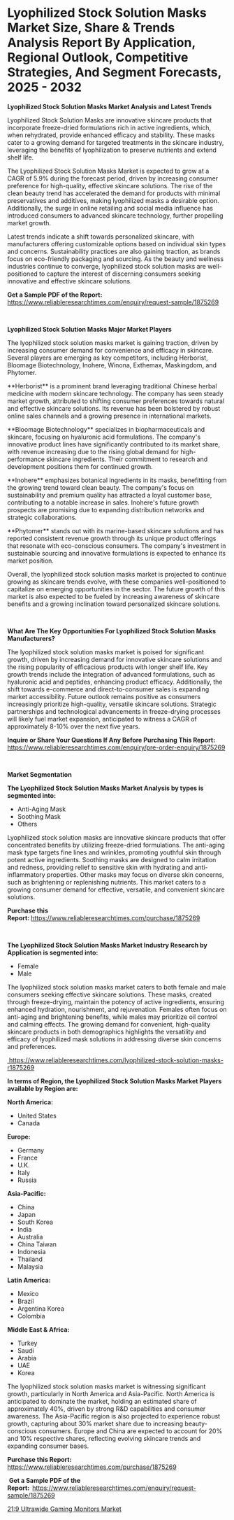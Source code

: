 <p><h1>Lyophilized Stock Solution Masks Market Size, Share & Trends Analysis Report By Application, Regional Outlook, Competitive Strategies, And Segment Forecasts, 2025 - 2032</h1></p><p><strong>Lyophilized Stock Solution Masks Market Analysis and Latest Trends</strong></p>
<p><p>Lyophilized Stock Solution Masks are innovative skincare products that incorporate freeze-dried formulations rich in active ingredients, which, when rehydrated, provide enhanced efficacy and stability. These masks cater to a growing demand for targeted treatments in the skincare industry, leveraging the benefits of lyophilization to preserve nutrients and extend shelf life.</p><p>The Lyophilized Stock Solution Masks Market is expected to grow at a CAGR of 5.9% during the forecast period, driven by increasing consumer preference for high-quality, effective skincare solutions. The rise of the clean beauty trend has accelerated the demand for products with minimal preservatives and additives, making lyophilized masks a desirable option. Additionally, the surge in online retailing and social media influence has introduced consumers to advanced skincare technology, further propelling market growth.</p><p>Latest trends indicate a shift towards personalized skincare, with manufacturers offering customizable options based on individual skin types and concerns. Sustainability practices are also gaining traction, as brands focus on eco-friendly packaging and sourcing. As the beauty and wellness industries continue to converge, lyophilized stock solution masks are well-positioned to capture the interest of discerning consumers seeking innovative and effective skincare solutions.</p></p>
<p><strong>Get a Sample PDF of the Report:&nbsp;</strong> <a href="https://www.reliableresearchtimes.com/enquiry/request-sample/1875269?utm_campaign=3036&utm_medium=2&utm_source=Github&utm_content=ia&utm_term=05042025&utm_id=lyophilized-stock-solution-masks">https://www.reliableresearchtimes.com/enquiry/request-sample/1875269</a></p>
<p>&nbsp;</p>
<p><strong>Lyophilized Stock Solution Masks Major Market Players</strong></p>
<p><p>The lyophilized stock solution masks market is gaining traction, driven by increasing consumer demand for convenience and efficacy in skincare. Several players are emerging as key competitors, including Herborist, Bloomage Biotechnology, Inohere, Winona, Exthemax, Maskingdom, and Phytomer.</p><p>**Herborist** is a prominent brand leveraging traditional Chinese herbal medicine with modern skincare technology. The company has seen steady market growth, attributed to shifting consumer preferences towards natural and effective skincare solutions. Its revenue has been bolstered by robust online sales channels and a growing presence in international markets.</p><p>**Bloomage Biotechnology** specializes in biopharmaceuticals and skincare, focusing on hyaluronic acid formulations. The company's innovative product lines have significantly contributed to its market share, with revenue increasing due to the rising global demand for high-performance skincare ingredients. Their commitment to research and development positions them for continued growth.</p><p>**Inohere** emphasizes botanical ingredients in its masks, benefitting from the growing trend toward clean beauty. The company's focus on sustainability and premium quality has attracted a loyal customer base, contributing to a notable increase in sales. Inohere's future growth prospects are promising due to expanding distribution networks and strategic collaborations.</p><p>**Phytomer** stands out with its marine-based skincare solutions and has reported consistent revenue growth through its unique product offerings that resonate with eco-conscious consumers. The company's investment in sustainable sourcing and innovative formulations is expected to enhance its market position.</p><p>Overall, the lyophilized stock solution masks market is projected to continue growing as skincare trends evolve, with these companies well-positioned to capitalize on emerging opportunities in the sector. The future growth of this market is also expected to be fueled by increasing awareness of skincare benefits and a growing inclination toward personalized skincare solutions.</p></p>
<p>&nbsp;</p>
<p><strong>What Are The Key Opportunities For Lyophilized Stock Solution Masks Manufacturers?</strong></p>
<p><p>The lyophilized stock solution masks market is poised for significant growth, driven by increasing demand for innovative skincare solutions and the rising popularity of efficacious products with longer shelf life. Key growth trends include the integration of advanced formulations, such as hyaluronic acid and peptides, enhancing product efficacy. Additionally, the shift towards e-commerce and direct-to-consumer sales is expanding market accessibility. Future outlook remains positive as consumers increasingly prioritize high-quality, versatile skincare solutions. Strategic partnerships and technological advancements in freeze-drying processes will likely fuel market expansion, anticipated to witness a CAGR of approximately 8-10% over the next five years.</p></p>
<p><strong>Inquire or Share Your Questions If Any Before Purchasing This Report:</strong> <a href="https://www.reliableresearchtimes.com/enquiry/pre-order-enquiry/1875269?utm_campaign=3036&utm_medium=2&utm_source=Github&utm_content=ia&utm_term=05042025&utm_id=lyophilized-stock-solution-masks">https://www.reliableresearchtimes.com/enquiry/pre-order-enquiry/1875269</a></p>
<p>&nbsp;</p>
<p><strong>Market Segmentation</strong></p>
<p><strong>The Lyophilized Stock Solution Masks Market Analysis by types is segmented into:</strong></p>
<p><ul><li>Anti-Aging Mask</li><li>Soothing Mask</li><li>Others</li></ul></p>
<p><p>Lyophilized stock solution masks are innovative skincare products that offer concentrated benefits by utilizing freeze-dried formulations. The anti-aging mask type targets fine lines and wrinkles, promoting youthful skin through potent active ingredients. Soothing masks are designed to calm irritation and redness, providing relief to sensitive skin with hydrating and anti-inflammatory properties. Other masks may focus on diverse skin concerns, such as brightening or replenishing nutrients. This market caters to a growing consumer demand for effective, versatile, and convenient skincare solutions.</p></p>
<p><strong>Purchase this Report:&nbsp;</strong><a href="https://www.reliableresearchtimes.com/purchase/1875269?utm_campaign=3036&utm_medium=2&utm_source=Github&utm_content=ia&utm_term=05042025&utm_id=lyophilized-stock-solution-masks">https://www.reliableresearchtimes.com/purchase/1875269</a></p>
<p>&nbsp;</p>
<p><strong>The Lyophilized Stock Solution Masks Market Industry Research by Application is segmented into:</strong></p>
<p><ul><li>Female</li><li>Male</li></ul></p>
<p><p>The lyophilized stock solution masks market caters to both female and male consumers seeking effective skincare solutions. These masks, created through freeze-drying, maintain the potency of active ingredients, ensuring enhanced hydration, nourishment, and rejuvenation. Females often focus on anti-aging and brightening benefits, while males may prioritize oil control and calming effects. The growing demand for convenient, high-quality skincare products in both demographics highlights the versatility and efficacy of lyophilized mask solutions in addressing diverse skin concerns and preferences.</p></p>
<p><a href="https://www.reliableresearchtimes.com/lyophilized-stock-solution-masks-r1875269?utm_campaign=3036&utm_medium=2&utm_source=Github&utm_content=ia&utm_term=05042025&utm_id=lyophilized-stock-solution-masks">&nbsp;https://www.reliableresearchtimes.com/lyophilized-stock-solution-masks-r1875269</a></p>
<p><strong>In terms of Region, the Lyophilized Stock Solution Masks Market Players available by Region are:</strong></p>
<p>
    <p> <strong> North America: </strong>
        <ul>
            <li>United States</li>
            <li>Canada</li>
        </ul>
        </p> 
    <p> <strong> Europe: </strong>
        <ul>
            <li>Germany</li>
            <li>France</li>
            <li>U.K.</li>
            <li>Italy</li>
            <li>Russia</li>
        </ul>
        </p> 
    <p> <strong> Asia-Pacific: </strong>
        <ul>
            <li>China</li>
            <li>Japan</li>
            <li>South Korea</li>
            <li>India</li>
            <li>Australia</li>
            <li>China Taiwan</li>
            <li>Indonesia</li>
            <li>Thailand</li>
            <li>Malaysia</li>
        </ul>
        </p> 
    <p> <strong> Latin America: </strong>
        <ul>
            <li>Mexico</li>
            <li>Brazil</li>
            <li>Argentina Korea</li>
            <li>Colombia</li>
        </ul>
        </p> 
    <p> <strong> Middle East & Africa: </strong>
        <ul>
            <li>Turkey</li>
            <li>Saudi</li>
            <li>Arabia</li>
            <li>UAE</li>
            <li>Korea</li>
        </ul>
    </p>
    </p>
<p><p>The lyophilized stock solution masks market is witnessing significant growth, particularly in North America and Asia-Pacific. North America is anticipated to dominate the market, holding an estimated share of approximately 40%, driven by strong R&D capabilities and consumer awareness. The Asia-Pacific region is also projected to experience robust growth, capturing about 30% market share due to increasing beauty-conscious consumers. Europe and China are expected to account for 20% and 10% respective shares, reflecting evolving skincare trends and expanding consumer bases.</p></p>
<p><strong>Purchase this Report: </strong><a href="https://www.reliableresearchtimes.com/purchase/1875269?utm_campaign=3036&utm_medium=2&utm_source=Github&utm_content=ia&utm_term=05042025&utm_id=lyophilized-stock-solution-masks">https://www.reliableresearchtimes.com/purchase/1875269</a></p>
<p>&nbsp;<strong>Get a Sample PDF of the Report:&nbsp;&nbsp;</strong><a href="https://www.reliableresearchtimes.com/enquiry/request-sample/1875269?utm_campaign=3036&utm_medium=2&utm_source=Github&utm_content=ia&utm_term=05042025&utm_id=lyophilized-stock-solution-masks">https://www.reliableresearchtimes.com/enquiry/request-sample/1875269</a></p>
<p><strong></strong></p>
<p><p><a href="https://github.com/vitrilaoire/Market-Research-Report-List-1/blob/main/219-ultrawide-gaming-monitors-market.md?utm_campaign=3036&utm_medium=2&utm_source=Github&utm_content=ia&utm_term=05042025&utm_id=lyophilized-stock-solution-masks">21:9 Ultrawide Gaming Monitors Market</a></p></p>